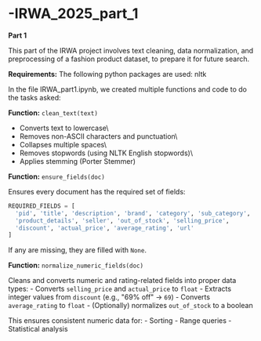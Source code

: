 # -IRWA_2025_part_1

**Part 1**

This part of the IRWA project involves text cleaning, data normalization, and preprocessing of a fashion product dataset, to prepare it for future search.

**Requirements:** The following python packages are used: nltk


In the file IRWA_part1.ipynb, we created multiple functions and code to do the tasks asked:

**Function:** `clean_text(text)`

-   Converts text to lowercase\
-   Removes non-ASCII characters and punctuation\
-   Collapses multiple spaces\
-   Removes stopwords (using NLTK English stopwords)\
-   Applies stemming (Porter Stemmer)

**Function:** `ensure_fields(doc)`

Ensures every document has the required set of fields:

``` python
REQUIRED_FIELDS = [
  'pid', 'title', 'description', 'brand', 'category', 'sub_category',
  'product_details', 'seller', 'out_of_stock', 'selling_price',
  'discount', 'actual_price', 'average_rating', 'url'
]
```
If any are missing, they are filled with `None`.

**Function:** `normalize_numeric_fields(doc)`

Cleans and converts numeric and rating-related fields into proper data
types: - Converts `selling_price` and `actual_price` to `float` -
Extracts integer values from `discount` (e.g., "69% off" → `69`) -
Converts `average_rating` to `float` - (Optionally) normalizes
`out_of_stock` to a boolean

This ensures consistent numeric data for: - Sorting - Range queries -
Statistical analysis

